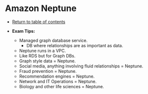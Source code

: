 # Amazon Neptune

* [Return to table of contents](../../../README.md)

* **Exam Tips:**
  * Managed graph database service.
    * DB where relationships are as important as data.
  * Neptune runs in a VPC.
  * Like RDS but for Graph DBs.
  * Graph style data = Neptune.
  * Social media, anything involving fluid relationships = Neptune.
  * Fraud prevention = Neptune.
  * Recommendation engines = Neptune.
  * Network and IT Operations = Neptune.
  * Biology and other life sciences = Neptune.
